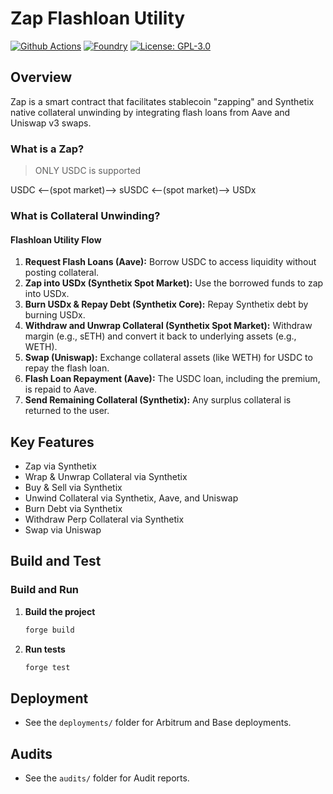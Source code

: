 # Zap Flashloan Utility

[![Github Actions][gha-badge]][gha] 
[![Foundry][foundry-badge]][foundry] 
[![License: GPL-3.0][license-badge]][license]

[gha]: https://github.com/JaredBorders/Zap/actions
[gha-badge]: https://github.com/JaredBorders/Zap/actions/workflows/test.yml/badge.svg
[foundry]: https://getfoundry.sh/
[foundry-badge]: https://img.shields.io/badge/Built%20with-Foundry-FFDB1C.svg
[license]: https://opensource.org/license/GPL-3.0/
[license-badge]: https://img.shields.io/badge/GitHub-GPL--3.0-informational

## Overview

Zap is a smart contract that facilitates stablecoin "zapping" and Synthetix native collateral unwinding by integrating flash loans from Aave and Uniswap v3 swaps.

### What is a **Zap**?
> ONLY USDC is supported

USDC <--(spot market)--> sUSDC <--(spot market)--> USDx

### What is **Collateral Unwinding**?

#### Flashloan Utility Flow

1. **Request Flash Loans (Aave):** Borrow USDC to access liquidity without posting collateral.
2. **Zap into USDx (Synthetix Spot Market):** Use the borrowed funds to zap into USDx.
3. **Burn USDx & Repay Debt (Synthetix Core):** Repay Synthetix debt by burning USDx.
4. **Withdraw and Unwrap Collateral (Synthetix Spot Market):** Withdraw margin (e.g., sETH) and convert it back to underlying assets (e.g., WETH).
5. **Swap (Uniswap):** Exchange collateral assets (like WETH) for USDC to repay the flash loan.
6. **Flash Loan Repayment (Aave):** The USDC loan, including the premium, is repaid to Aave.
7. **Send Remaining Collateral (Synthetix):** Any surplus collateral is returned to the user.

## Key Features

- Zap via Synthetix
- Wrap & Unwrap Collateral via Synthetix
- Buy & Sell via Synthetix
- Unwind Collateral via Synthetix, Aave, and Uniswap
- Burn Debt via Synthetix
- Withdraw Perp Collateral via Synthetix
- Swap via Uniswap

## Build and Test

### Build and Run

1. **Build the project**  
   ```bash
   forge build
   ```

2. **Run tests**  
   ```bash
   forge test
   ```

## Deployment

- See the `deployments/` folder for Arbitrum and Base deployments.

## Audits

- See the `audits/` folder for Audit reports.
